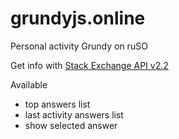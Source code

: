 # grundyjs.online
Personal activity Grundy on ruSO

Get info with [Stack Exchange API v2.2](https://api.stackexchange.com/)

Available 

- top answers list
- last activity answers list
- show selected answer

